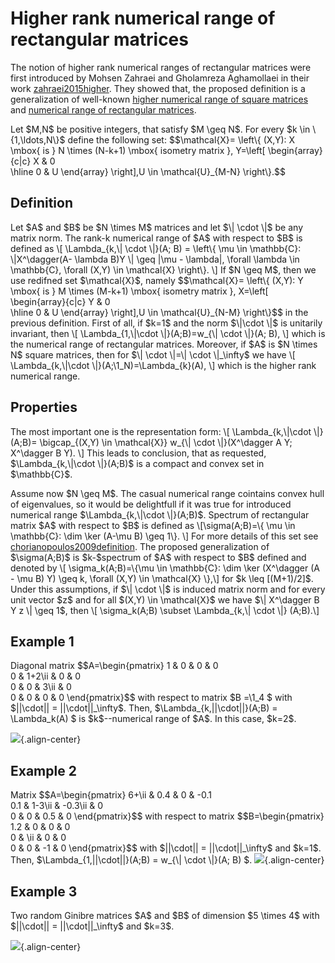 Higher rank numerical range of rectangular matrices
===================================================

The notion of higher rank numerical ranges of rectangular matrices were
first introduced by Mohsen Zahraei and Gholamreza Aghamollaei in their
work [zahraei2015higher](@cite). They showed that, the proposed
definition is a generalization of well-known [higher numerical range of
square
matrices](/numerical-range/generalizations/higher-rank-numerical-range)
and [numerical range of rectangular
matrices](/numerical-range/generalizations/numerical-range-of-a-with-respect-to-b).

Let \$M,N\$ be positive integers, that satisfy \$M \\geq N\$. For every
\$k \\in \\{1,\\ldots,N\\}\$ define the following set: \$\$\\mathcal{X}=
\\left\\{ (X,Y): X \\mbox{ is } N \\times (N-k+1) \\mbox{ isometry
matrix }, Y=\\left\[ \\begin{array}{c\|c} X & 0\
\\hline 0 & U \\end{array} \\right\],U \\in \\mathcal{U}\_{M-N}
\\right\\}.\$\$

Definition
----------

Let \$A\$ and \$B\$ be \$N \\times M\$ matrices and let \$\\\| \\cdot
\\\|\$ be any matrix norm. The rank-k numerical range of \$A\$ with
respect to \$B\$ is defined as \\\[ \\Lambda\_{k,\\\| \\cdot \\\|}(A; B)
= \\left\\{ \\mu \\in \\mathbb{C}: \\\|X^\\dagger(A- \\lambda B)Y \\\|
\\geq \|\\mu - \\lambda\|, \\forall \\lambda \\in \\mathbb{C}, \\forall
(X,Y) \\in \\mathcal{X} \\right\\}. \\\] If \$N \\geq M\$, then we use
redifned set \$\\mathcal{X}\$, namely \$\$\\mathcal{X}= \\left\\{ (X,Y):
Y \\mbox{ is } M \\times (M-k+1) \\mbox{ isometry matrix }, X=\\left\[
\\begin{array}{c\|c} Y & 0\
\\hline 0 & U \\end{array} \\right\],U \\in \\mathcal{U}\_{N-M}
\\right\\}\$\$ in the previous definition. First of all, if \$k=1\$ and
the norm \$\\\|\\cdot \\\|\$ is unitarily invariant, then \\\[
\\Lambda\_{1,\\\|\\cdot \\\|}(A;B)=w\_{\\\| \\cdot \\\|}(A; B), \\\]
which is the numerical range of rectangular matrices. Moreover, if \$A\$
is \$N \\times N\$ square matrices, then for \$\\\| \\cdot \\\|=\\\|
\\cdot \\\|\_\\infty\$ we have \\\[ \\Lambda\_{k,\\\|\\cdot
\\\|}(A;\\1_N)=\\Lambda\_{k}(A), \\\] which is the higher rank numerical
range.

Properties
----------

The most important one is the representation form: \\\[
\\Lambda\_{k,\\\|\\cdot \\\|}(A;B)= \\bigcap\_{(X,Y) \\in \\mathcal{X}}
w\_{\\\| \\cdot \\\|}(X^\\dagger A Y; X^\\dagger B Y). \\\] This leads
to conclusion, that as requested, \$\\Lambda\_{k,\\\|\\cdot \\\|}(A;B)\$
is a compact and convex set in \$\\mathbb{C}\$.

Assume now \$N \\geq M\$. The casual numerical range cointains convex
hull of eigenvalues, so it would be delightfull if it was true for
introduced numerical range \$\\Lambda\_{k,\\\|\\cdot \\\|}(A;B)\$.
Spectrum of rectangular matrix \$A\$ with respect to \$B\$ is defined as
\\\[\\sigma(A;B)=\\{ \\mu \\in \\mathbb{C}: \\dim \\ker (A-\\mu B) \\geq
1\\}. \\\] For more details of this set see [chorianopoulos2009definition](@cite). The proposed generalization of
\$\\sigma(A;B)\$ is \$k-\$spectrum of \$A\$ with respect to \$B\$
defined and denoted by \\\[ \\sigma_k(A;B)=\\{\\mu \\in \\mathbb{C}:
\\dim \\ker (X^\\dagger (A - \\mu B) Y) \\geq k, \\forall (X,Y) \\in
\\mathcal{X} \\},\\\] for \$k \\leq \[(M+1)/2\]\$. Under this
assumptions, if \$\\\| \\cdot \\\|\$ is induced matrix norm and for
every unit vector \$z\$ and for all \$(X,Y) \\in \\mathcal{X}\$ we have
\$\\\| X^\\dagger B Y z \\\| \\geq 1\$, then \\\[ \\sigma_k(A;B)
\\subset \\Lambda\_{k,\\\| \\cdot \\\|} (A;B).\\\]

Example 1
---------

Diagonal matrix \$\$A=\\begin{pmatrix} 1 & 0 & 0 & 0\
0 & 1+2\\ii & 0 & 0\
0 & 0 & 3\\ii & 0\
0 & 0 & 0 & 0 \\end{pmatrix}\$\$ with respect to matrix \$B =\\1_4 \$
with \$\|\|\\cdot\|\| = \|\|\\cdot\|\|\_\\infty\$. Then,
\$\\Lambda\_{k,\|\|\\cdot\|\|}(A;B) = \\Lambda_k(A) \$ is
\$k\$\--numerical range of \$A\$. In this case, \$k=2\$.

![](/numerical-range/generalizations/2k_nr_diagonal.png){.align-center}

Example 2
---------

Matrix \$\$A=\\begin{pmatrix} 6+\\ii & 0.4 & 0 & -0.1\
0.1 & 1-3\\ii & -0.3\\ii & 0\
0 & 0 & 0.5 & 0 \\end{pmatrix}\$\$ with respect to matrix
\$\$B=\\begin{pmatrix} 1.2 & 0 & 0 & 0\
0 & \\ii & 0 & 0\
0 & 0 & -1 & 0 \\end{pmatrix}\$\$ with \$\|\|\\cdot\|\| =
\|\|\\cdot\|\|\_\\infty\$ and \$k=1\$. Then,
\$\\Lambda\_{1,\|\|\\cdot\|\|}(A;B) = w\_{\\\| \\cdot \\\|}(A; B) \$.
![](/numerical-range/generalizations/1k_nr_rectangular.png){.align-center}

Example 3
---------

Two random Ginibre matrices \$A\$ and \$B\$ of dimension \$5 \\times 4\$
with \$\|\|\\cdot\|\| = \|\|\\cdot\|\|\_\\infty\$ and \$k=3\$.

![](/numerical-range/generalizations/3k_nr_random.png){.align-center}
